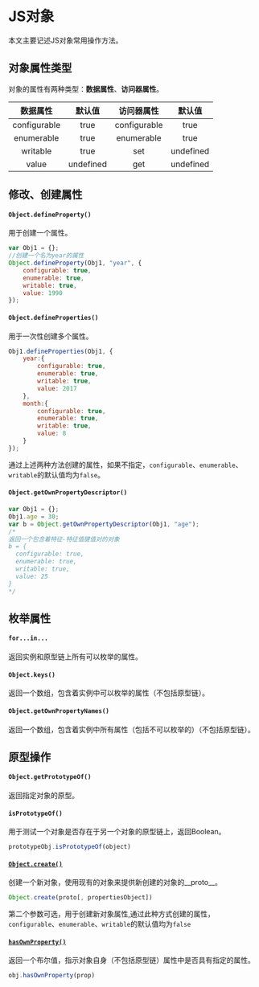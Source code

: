 # JS对象 #
本文主要记述JS对象常用操作方法。
## 对象属性类型 ##
对象的属性有两种类型：**数据属性**、**访问器属性**。

|   数据属性   |  默认值   |  访问器属性  |  默认值   |
| :----------: | :-------: | :----------: | :-------: |
| configurable |   true    | configurable |   true    |
|  enumerable  |   true    |  enumerable  |   true    |
|   writable   |   true    |     set      | undefined |
|    value     | undefined |     get      | undefined |

## 修改、创建属性 ##
#### `Object.defineProperty()` ####
用于创建一个属性。
```javascript
var Obj1 = {};
//创建一个名为year的属性
Object.defineProperty(Obj1, "year", {
    configurable: true,
    enumerable: true,
    writable: true,
    value: 1990
});
```
#### `Object.defineProperties()` ####
用于一次性创建多个属性。
```javascript
Obj1.defineProperties(Obj1, {
    year:{
        configurable: true,
        enumerable: true,
        writable: true,
        value: 2017
    },
    month:{
        configurable: true,
        enumerable: true,
        writable: true,
        value: 8
    }
});
```
通过上述两种方法创建的属性，如果不指定，`configurable`、`enumerable`、`writable`的默认值均为`false`。
#### `Object.getOwnPropertyDescriptor()` ####  
```javascript
var Obj1 = {};
Obj1.age = 30;
var b = Object.getOwnPropertyDescriptor(Obj1, "age");
/*
返回一个包含着特征-特征值键值对的对象
b = {
  configurable: true,
  enumerable: true,
  writable: true,
  value: 25
}
*/
```
## 枚举属性 ##
#### `for...in...` ####
返回实例和原型链上所有可以枚举的属性。
#### `Object.keys()` ####
返回一个数组，包含着实例中可以枚举的属性（不包括原型链）。
#### `Object.getOwnPropertyNames()` ####
返回一个数组，包含着实例中所有属性（包括不可以枚举的）（不包括原型链）。
## 原型操作 ##
#### `Object.getPrototypeOf()` ####
返回指定对象的原型。
#### `isPrototypeOf()` ####
用于测试一个对象是否存在于另一个对象的原型链上，返回Boolean。
```javascript
prototypeObj.isPrototypeOf(object)
```
#### [`Object.create()`](https://developer.mozilla.org/zh-CN/docs/Web/JavaScript/Reference/Global_Objects/Object/create) ####
创建一个新对象，使用现有的对象来提供新创建的对象的__proto__。
```javascript
Object.create(proto[, propertiesObject])
```
第二个参数可选，用于创建新对象属性,通过此种方式创建的属性，`configurable`、`enumerable`、`writable`的默认值均为`false`
#### [`hasOwnProperty()`](https://developer.mozilla.org/zh-CN/docs/Web/JavaScript/Reference/Global_Objects/Object/hasOwnProperty) ####
返回一个布尔值，指示对象自身（不包括原型链）属性中是否具有指定的属性。
```javascript
obj.hasOwnProperty(prop)
```

